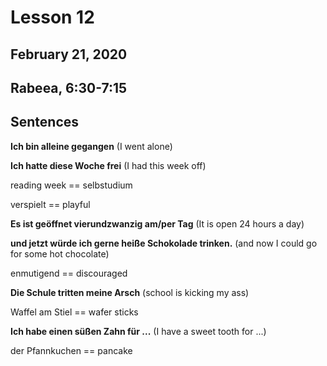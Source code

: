 # Lesson 12
## February 21, 2020
## Rabeea, 6:30-7:15

## Sentences

**Ich bin alleine gegangen**
(I went alone)

**Ich hatte diese Woche frei**
(I had this week off)

reading week == selbstudium

verspielt == playful

**Es ist geöffnet vierundzwanzig am/per Tag**
(It is open 24 hours a day)

**und jetzt würde ich gerne heiße Schokolade trinken.**
(and now I could go for some hot chocolate)

enmutigend == discouraged

**Die Schule tritten meine Arsch**
(school is kicking my ass)

Waffel am Stiel == wafer sticks

**Ich habe einen süßen Zahn für ...**
(I have a sweet tooth for ...)

der Pfannkuchen == pancake


